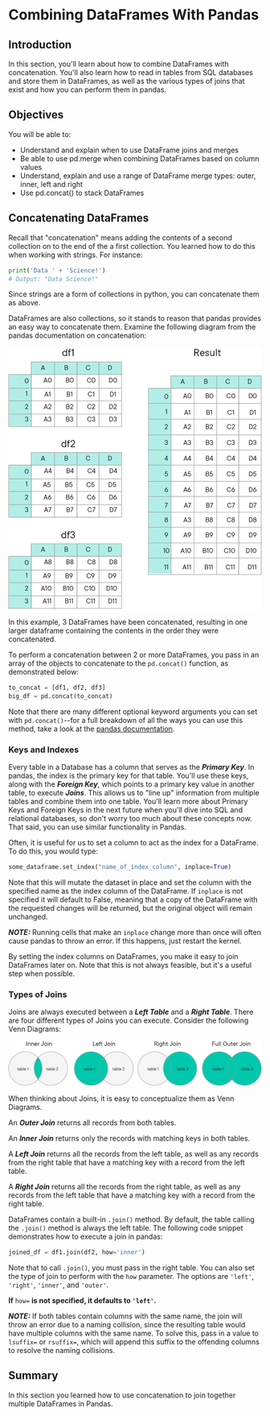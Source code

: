 
# Combining DataFrames With Pandas

## Introduction

In this section, you'll learn about how to combine DataFrames with concatenation.  You'll also learn how to read in tables from SQL databases and store them in DataFrames, as well as the various types of joins that exist and how you can perform them in pandas.  

## Objectives
You will be able to:
* Understand and explain when to use DataFrame joins and merges
* Be able to use pd.merge when combining DataFrames based on column values
* Understand, explain and use a range of DataFrame merge types: outer, inner, left and right
* Use pd.concat() to stack DataFrames


## Concatenating DataFrames

Recall that "concatenation" means adding the contents of a second collection on to the end of the a first collection.  You learned how to do this when working with strings.  For instance:

```python
print('Data ' + 'Science!')
# Output: "Data Science!"
```
Since strings are a form of collections in python, you can concatenate them as above.  

DataFrames are also collections, so it stands to reason that pandas provides an easy way to concatenate them.  Examine the following diagram from the pandas documentation on concatenation:

<img src='images/Image_197_concat.png'>

In this example, 3 DataFrames have been concatenated, resulting in one larger dataframe containing the contents in the order they were concatenated.  

To perform a concatenation between 2 or more DataFrames, you pass in an array of the objects to concatenate to the `pd.concat()` function, as demonstrated below:

```python
to_concat = [df1, df2, df3]
big_df = pd.concat(to_concat)
```

Note that there are many different optional keyword arguments you can set with `pd.concat()`--for a full breakdown of all the ways you can use this method, take a look at the [pandas documentation](http://pandas.pydata.org/pandas-docs/stable/merging.html).

### Keys and Indexes

Every table in a Database has a column that serves as the **_Primary Key_**. In pandas, the index is the primary key for that table. You'll use these keys, along with the **_Foreign Key_**, which points to a primary key value in another table, to execute **_Joins_**. This allows us to "line up" information from multiple tables and combine them into one table. You'll learn more about Primary Keys and Foreign Keys in the next future when you'll dive into SQL and relational databases, so don't worry too much about these concepts now. That said, you can use similar functionality in Pandas.

Often, it is useful for us to set a column to act as the index for a DataFrame.  To do this, you would type:

```python
some_dataframe.set_index("name_of_index_column", inplace=True)
```

Note that this will mutate the dataset in place and set the column with the specified name as the index column of the DataFrame.  If `inplace` is not specified it will default to False, meaning that a copy of the DataFrame with the requested changes will be returned, but the original object will remain unchanged. 

**_NOTE:_** Running cells that make an `inplace` change more than once will often cause pandas to throw an error.  If this happens, just restart the kernel.

By setting the index columns on DataFrames, you make it easy to join DataFrames later on. Note that this is not always feasible, but it's a useful step when possible.  

### Types of Joins

Joins are always executed between a **_Left Table_** and a **_Right Table_**.  There are four different types of Joins you can execute.  Consider the following Venn Diagrams:

<img src='images/Image_198_joins.png'>

When thinking about Joins, it is easy to conceptualize them as Venn Diagrams.  

An **_Outer Join_** returns all records from both tables. 

An **_Inner Join_** returns only the records with matching keys in both tables.

A **_Left Join_** returns all the records from the left table, as well as any records from the right table that have a matching key with a record from the left table.

A **_Right Join_** returns all the records from the right table, as well as any records from the left table that have a matching key with a record from the right table. 

DataFrames contain a built-in `.join()` method. By default, the table calling the `.join()` method is always the left table.  The following code snippet demonstrates how to execute a join in pandas:

```python
joined_df = df1.join(df2, how='inner')
```

Note that to call `.join()`, you must pass in the right table.  You can also set the type of join to perform with the `how` parameter.  The options are `'left'`, `'right'`, `'inner'`, and `'outer'`.

**If** `how=` **is not specified, it defaults to `'left'`.**

**_NOTE:_** If both tables contain columns with the same name, the join will throw an error due to a naming collision, since the resulting table would have multiple columns with the same name.  To solve this, pass in a value to `lsuffix=` or `rsuffix=`, which will append this suffix to the offending columns to resolve the naming collisions. 

## Summary

In this section you learned how to use concatenation to join together multiple DataFrames in Pandas.


